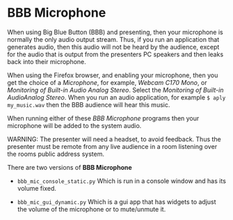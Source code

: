 # BBB Microphone

When using Big Blue Button (BBB) and presenting, then your microphone is 
normally the only audio output stream. Thus, if you run an application that 
generates audio, then this audio will not be heard by the audience, except for 
the audio that is output from the presenters PC speakers and then leaks back 
into their microphone.

When using the Firefox browser, and enabling your microphone, then you get 
the choice of a *Microphone*, for example, *Webcam C170 Mono*, or *Monitoring of Built-in Audio Analog Stereo*. Select the
*Monitoring of Built-in AudioAnalog Stereo*. When you run an audio application, for example `$ aply my_music.wav` then the BBB
audience will hear this music.

When running either of these *BBB Microphone* programs then your microphone will be 
added to the system audio.

WARNING: The presenter will need a headset, to avoid feedback. Thus the 
presenter must be remote from any live audience in a room listening over the
rooms public address system.

There are two versions of **BBB Microphone**

* `bbb_mic_console_static.py` Which is run in a console window and has its volume fixed.

* `bbb_mic_gui_dynamic.py` Which is a gui app that has widgets to adjust the volume of the microphone or to mute/unmute it.
